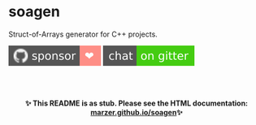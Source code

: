 # soagen

Struct-of-Arrays generator for C++ projects.

[![Sponsor](docs/images/badge-sponsor.svg)][sponsor]
[![Gitter](docs/images/badge-gitter.svg)][gitter]

<br><br>

<p align="center">
	<strong>✨&#xFE0F; This README is as stub. Please see the HTML documentation: <a href="https://marzer.github.io/soagen/">marzer.github.io/soagen</a>✨&#xFE0F;</strong>
</p>

<br><br>

[gitter]: https://gitter.im/marzer/community
[sponsor]: https://github.com/sponsors/marzer

